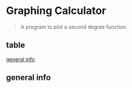 # Graphing Calculator
>A program to plot a second degree function
## table
[general info](#genral-info)
## general info
